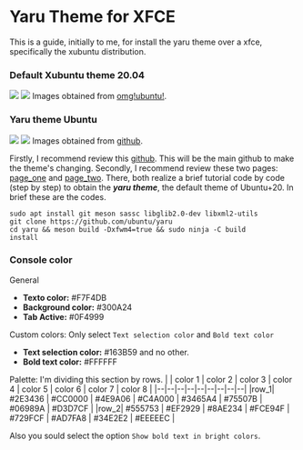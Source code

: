 # Yaru Theme for XFCE
This is a guide, initially to me, for install the yaru theme over a xfce, specifically the xubuntu distribution.


### Default Xubuntu theme 20.04
![](https://149366088.v2.pressablecdn.com/wp-content/uploads/2019/04/xubuntu-19.04-desktop-screenshot-750x422.jpg)
![](https://149366088.v2.pressablecdn.com/wp-content/uploads/2020/01/Xubuntu-20.04-dark-theme-greybird-1536x864.jpg)
Images obtained from [omg!ubuntu!](https://www.omgubuntu.co.uk/2020/01/xubuntu-dark-theme-20-04).

### Yaru theme Ubuntu
![](https://raw.githubusercontent.com/ubuntu/yaru/master/.github/readme_pics/nautilus-light.png)
![](https://raw.githubusercontent.com/ubuntu/yaru/master/.github/readme_pics/nautilus-dark.png)
Images obtained from [github](https://github.com/ubuntu/yaru).


Firstly, I recommend review this [github](https://github.com/ubuntu/yaru). This will be the main github to make the theme's changing.
Secondly, I recommend review these two pages:  [page_one](https://www.linuxuprising.com/2021/09/ubuntus-yaru-theme-gets-official.html) and [page_two](https://news.itsfoss.com/yaru-xfce-support/). There, both realize a brief tutorial code by code (step by step) to obtain the ***yaru theme***, the default theme of Ubuntu+20. In brief these are the codes.

```
sudo apt install git meson sassc libglib2.0-dev libxml2-utils
git clone https://github.com/ubuntu/yaru
cd yaru && meson build -Dxfwm4=true && sudo ninja -C build
install
```


### Console color

General
- **Texto color:** #F7F4DB
- **Background color:** #300A24
- **Tab Active:** #0F4999

Custom colors: Only select `Text selection color` and `Bold text color`
- **Text selection color:** #163B59 and no other.
- **Bold text color:** #FFFFFF

Palette: I'm dividing this section by rows.
|  | color 1 | color 2 | color 3 | color 4 | color 5 | color 6 | color 7 | color 8 |
|--|--|--|--|--|--|--|--|--|
|row_1| #2E3436 | #CC0000 | #4E9A06 | #C4A000 | #3465A4 | #75507B | #06989A | #D3D7CF | 
|row_2| #555753 | #EF2929 | #8AE234 | #FCE94F | #729FCF | #AD7FA8 | #34E2E2 | #EEEEEC |

Also you sould select the option `Show bold text in bright colors`.
